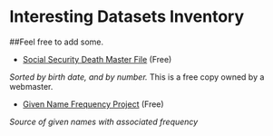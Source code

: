 # Interesting Datasets Inventory 
##Feel free to add some.

* [Social Security Death Master File](http://ssdmf.info/download.html) (Free)

*Sorted by birth date, and by number.* This is a free copy owned by a webmaster.


* [Given Name Frequency Project](http://www.galbithink.org/names/agnames.htm) (Free)

*Source of given names with associated frequency*


